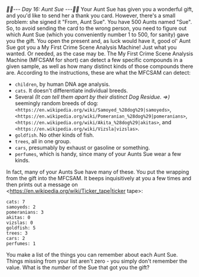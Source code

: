 *:calendar::calendar:--- Day 16: Aunt Sue ---:calendar::calendar:*
Your Aunt Sue has given you a wonderful gift, and you'd like to send her a thank you card.  However, there's a small problem: she signed it "From, Aunt Sue".
You have 500 Aunts named "Sue".
So, to avoid sending the card to the wrong person, you need to figure out which Aunt Sue (which you conveniently number 1 to 500, for sanity) gave you the gift.  You open the present and, as luck would have it, good ol' Aunt Sue got you a My First Crime Scene Analysis Machine!  Just what you wanted.  Or needed, as the case may be.
The My First Crime Scene Analysis Machine (MFCSAM for short) can detect a few specific compounds in a given sample, as well as how many distinct kinds of those compounds there are. According to the instructions, these are what the MFCSAM can detect:

- `children`, by human DNA age analysis.
- `cats`.  It doesn't differentiate individual breeds.
- Several _(It can tell them apart by their distinct Dog Residue. =>)_ seemingly random breeds of dog: `<https://en.wikipedia.org/wiki/Samoyed_%28dog%29|samoyeds>`, `<https://en.wikipedia.org/wiki/Pomeranian_%28dog%29|pomeranians>`, `<https://en.wikipedia.org/wiki/Akita_%28dog%29|akitas>`, and `<https://en.wikipedia.org/wiki/Vizsla|vizslas>`.
- `goldfish`.  No other kinds of fish.
- `trees`, all in one group.
- `cars`, presumably by exhaust or gasoline or something.
- `perfumes`, which is handy, since many of your Aunts Sue wear a few kinds.

In fact, many of your Aunts Sue have many of these.  You put the wrapping from the gift into the MFCSAM.  It beeps inquisitively at you a few times and then prints out a message on <https://en.wikipedia.org/wiki/Ticker_tape|ticker tape>:
```children: 3
cats: 7
samoyeds: 2
pomeranians: 3
akitas: 0
vizslas: 0
goldfish: 5
trees: 3
cars: 2
perfumes: 1
```
You make a list of the things you can remember about each Aunt Sue.  Things missing from your list aren't zero - you simply don't remember the value.
What is the *number* of the Sue that got you the gift?
